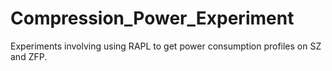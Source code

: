 # Compression_Power_Experiment
Experiments involving using RAPL to get power consumption profiles on SZ and ZFP.
